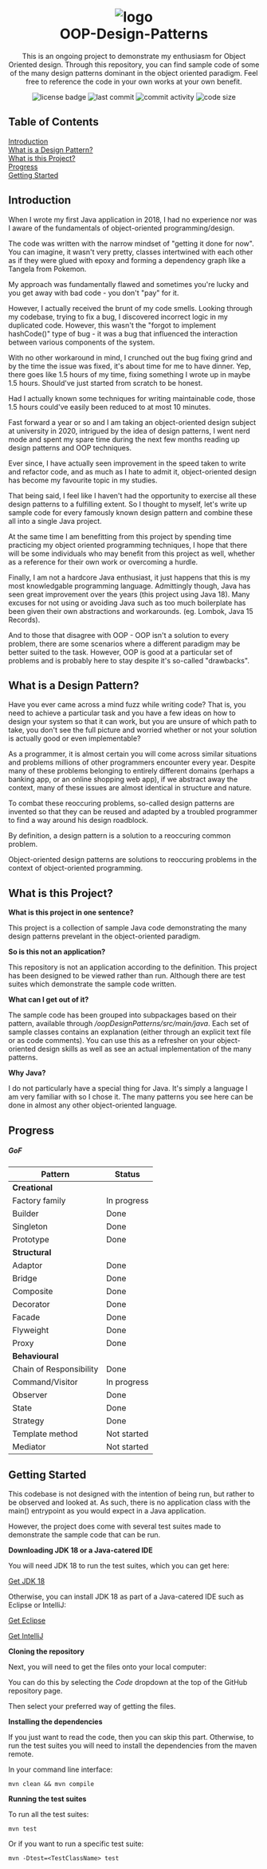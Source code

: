 <h1 align="center">
  <img alt="logo" src="/misc/logo.png"><br>
  OOP-Design-Patterns
</h1>
  
<p align="center">This is an ongoing project to demonstrate my enthusiasm for Object Oriented design. 
  Through this repository, you can find sample code of some of the many design patterns dominant in the object oriented paradigm.
  Feel free to reference the code in your own works at your own benefit.
</p>

<p align="center">
  <img alt="license badge" src="https://img.shields.io/github/license/lucien7789/OOP-Design-Patterns">
  <img alt="last commit" src="https://img.shields.io/github/last-commit/lucien7789/OOP-Design-Patterns">
  <img alt="commit activity" src="https://img.shields.io/github/commit-activity/m/lucien7789/OOP-Design-Patterns">
  <img alt="code size" src="https://img.shields.io/github/languages/code-size/lucien7789/OOP-Design-Patterns">
</p>

## Table of Contents  

[Introduction](#introduction)  
[What is a Design Pattern?](#what-is-a-design-pattern)  
[What is this Project?](#what-is-this-project)  
[Progress](#progress)  
[Getting Started](#getting-started)

## Introduction
When I wrote my first Java application in 2018, I had no experience nor was I aware of the fundamentals of object-oriented programming/design.

The code was written with the narrow mindset of "getting it done for now". You can imagine, it wasn't very pretty, classes intertwined with each other as if they
were glued with epoxy and forming a dependency graph like a Tangela from Pokemon.

My approach was fundamentally flawed and sometimes you're lucky and you get away with bad code - you don't "pay" for it.

However, I actually received the brunt of my code smells.
Looking through my codebase, trying to fix a bug, I discovered incorrect logic in my duplicated code. However, this wasn't the "forgot to implement hashCode()" type of bug - it was a bug that influenced the interaction between various components of the system.

With no other workaround in mind, I crunched out the bug fixing grind and by the time the issue was fixed, it's about time for me to have dinner. Yep, there goes like 1.5 hours of my time, fixing something I wrote up in maybe 1.5 hours. Should've just started from scratch to be honest.

Had I actually known some techniques for writing maintainable code, those 1.5 hours could've easily been reduced to at most 10 minutes.

Fast forward a year or so and I am taking an object-oriented design subject at university in 2020, intrigued by the idea of design patterns, I went nerd mode and spent my spare time during the next few months reading up design patterns and OOP techniques. 

Ever since, I have actually seen improvement in the speed taken to write and refactor code, and as much as I hate to admit it, object-oriented design has become my favourite topic in my studies.

That being said, I feel like I haven't had the opportunity to exercise all these design patterns to a fulfilling extent. So I thought to myself, let's write up sample code for every famously known design pattern and combine these all into a single Java project.

At the same time I am benefitting from this project by spending time practicing my object oriented programming techniques, I hope that there will be some individuals who may benefit from this project as well, whether as a reference for their own work or overcoming a hurdle.

Finally, I am not a hardcore Java enthusiast, it just happens that this is my most knowledgable programming language. Admittingly though, Java has seen great improvement over the years (this project using Java 18). Many excuses for not using or avoiding Java such as too much boilerplate has been given their own abstractions and workarounds. (eg. Lombok, Java 15 Records).

And to those that disagree with OOP - OOP isn't a solution to every problem, there are some scenarios where a different paradigm may be better suited to the task. However, OOP is good at a particular set of problems and is probably here to stay despite it's so-called "drawbacks".

## What is a Design Pattern?

Have you ever came across a mind fuzz while writing code? That is, you need to achieve a particular task and you have a few ideas on how to design your system
so that it can work, but you are unsure of which path to take, you don't see the full picture and worried whether or not your solution is actually good or even implementable?

As a programmer, it is almost certain you will come across similar situations and problems millions of other programmers encounter every year. Despite many of these
problems belonging to entirely different domains (perhaps a banking app, or an online shopping web app), if we abstract away the context, many of these issues are almost identical in structure and nature.

To combat these reoccuring problems, so-called design patterns are invented so that they can be reused and adapted by a troubled programmer to find a way around his design roadblock.

By definition, a design pattern is a solution to a reoccuring common problem.

Object-oriented design patterns are solutions to reoccuring problems in the context of object-oriented programming.

## What is this Project?

**What is this project in one sentence?**

This project is a collection of sample Java code demonstrating the many design patterns prevelant in the object-oriented paradigm.

**So is this not an application?**

This repository is not an application according to the definition. This project has been designed to be viewed rather than run. Although there are test suites which demonstrate the sample code written.

**What can I get out of it?**

The sample code has been grouped into subpackages based on their pattern, available through _/oopDesignPatterns/src/main/java_. Each set of sample classes contains an explanation (either through an explicit text file or as code comments). You can use this as a refresher on your object-oriented design skills as well as see an actual implementation of the many patterns.

**Why Java?**

I do not particularly have a special thing for Java. It's simply a language I am very familiar with so I chose it. The many patterns you see here can be done in almost any other object-oriented language.

## Progress
##### GoF
| Pattern | Status |
| --- | --- |
| **Creational** | |
| Factory family | In progress |
| Builder | Done |
| Singleton | Done |
| Prototype | Done |
| **Structural** | |
| Adaptor | Done |
| Bridge | Done |
| Composite | Done |
| Decorator | Done |
| Facade | Done |
| Flyweight | Done |
| Proxy | Done |
| **Behavioural** | |
| Chain of Responsibility | Done |
| Command/Visitor | In progress |
| Observer | Done |
| State | Done |
| Strategy | Done |
| Template method | Not started |
| Mediator | Not started |

## Getting Started
This codebase is not designed with the intention of being run, but rather to be observed and looked at. As such, there is no application class with the main() entrypoint as you would expect in a Java application.

However, the project does come with several test suites made to demonstrate the sample code that can be run.

**Downloading JDK 18 or a Java-catered IDE**

You will need JDK 18 to run the test suites, which you can get here:

<a href="https://www.oracle.com/java/technologies/downloads">Get JDK 18</a>

Otherwise, you can install JDK 18 as part of a Java-catered IDE such as Eclipse or IntelliJ:

<a href="https://www.eclipse.org/downloads/">Get Eclipse</a>

<a href="https://www.jetbrains.com/idea/download/">Get IntelliJ</a>

**Cloning the repository**

Next, you will need to get the files onto your local computer:

You can do this by selecting the _Code_ dropdown at the top of the GitHub repository page.

Then select your preferred way of getting the files.

**Installing the dependencies**

If you just want to read the code, then you can skip this part.
Otherwise, to run the test suites you will need to install the dependencies from the maven remote.

In your command line interface:
```
mvn clean && mvn compile
```
**Running the test suites**

To run all the test suites:
```
mvn test
```

Or if you want to run a specific test suite:
```
mvn -Dtest=<TestClassName> test
```
